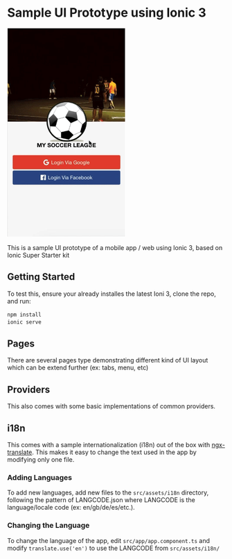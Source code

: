 # Sample UI Prototype using Ionic 3

![ionic-3-ui-prototype](https://github.com/azharrattan/ionic-3-prototype-ui/blob/master/ionic-3-ui-prototype.gif)

This is a sample UI prototype of a mobile app / web using Ionic 3, based on Ionic Super Starter kit

## Getting Started

To test this, ensure your already installes the latest Ioni 3, clone the repo, and run:

```bash
npm install
ionic serve
```

## Pages

There are several pages type demonstrating different kind of UI layout which can be extend further (ex: tabs, menu, etc)

## Providers

This also comes with some basic implementations of common providers.

## i18n

This comes with a sample internationalization (i18n) out of the box with
[ngx-translate](https://github.com/ngx-translate/core). This makes it easy to
change the text used in the app by modifying only one file. 

### Adding Languages

To add new languages, add new files to the `src/assets/i18n` directory,
following the pattern of LANGCODE.json where LANGCODE is the language/locale
code (ex: en/gb/de/es/etc.).

### Changing the Language

To change the language of the app, edit `src/app/app.component.ts` and modify
`translate.use('en')` to use the LANGCODE from `src/assets/i18n/`
